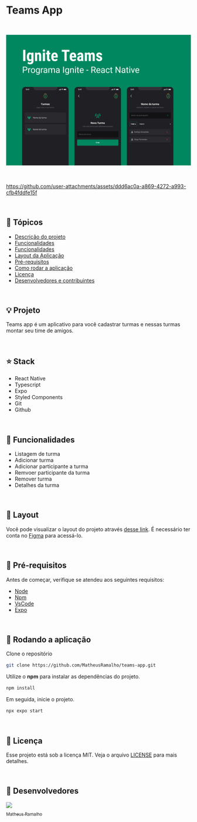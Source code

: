 # Teams App

<br />

![thumbnail](.github/thumbnail.png?style=flat)

<br />

https://github.com/user-attachments/assets/ddd6ac0a-a869-4272-a993-cfb4fddfe15f

<br />

## 📌 Tópicos

- [Descrição do projeto](#-projeto)
- [Funcionalidades](#-stack)
- [Funcionalidades](#-funcionalidades)
- [Layout da Aplicação](#-layout)
- [Pré-requisitos](#-pré-requisitos)
- [Como rodar a aplicação](#-rodando-a-aplicação)
- [Licença](#-licença)
- [Desenvolvedores e contribuintes](#-Desenvolvedores)

<br />

## 💡 Projeto

Teams app é um aplicativo para você cadastrar turmas e nessas turmas montar seu time de amigos.

<br />

## ⭐ Stack

- React Native
- Typescript
- Expo
- Styled Components
- Git
- Github

<br />

## 🧰 Funcionalidades

- Listagem de turma
- Adicionar turma
- Adicionar participante a turma
- Remvoer participante da turma
- Remover turma
- Detalhes da turma

<br />

## 🔖 Layout

Você pode visualizar o layout do projeto através [desse link](https://www.figma.com/community/file/1151864427495057381/ignite-teams). É necessário ter conta no [Figma](http://figma.com/) para acessá-lo.

<br />

## 🛟 Pré-requisitos

Antes de começar, verifique se atendeu aos seguintes requisitos:

- [Node](https://nodejs.org)
- [Npm](https://www.npmjs.com/)
- [VsCode](https://code.visualstudio.com/)
- [Expo](https://play.google.com/store/apps/details?id=host.exp.exponent&pcampaignid=web_share)

<br />

## 🎯 Rodando a aplicação

Clone o repositório

```bash
git clone https://github.com/MatheusRamalho/teams-app.git
```

Utilize o **npm** para instalar as dependências do projeto.

```bash
npm install
```

Em seguida, inicie o projeto.

```bash
npx expo start
```

<br />

## 📝 Licença

Esse projeto está sob a licença MIT. Veja o arquivo [LICENSE](LICENSE.md) para mais detalhes.

<br />

## 🧠 Desenvolvedores

[<img src="https://avatars.githubusercontent.com/u/15633283?v=4" width=80> <br><sub>Matheus Ramalho</sub>](https://github.com/MatheusRamalho)
